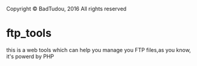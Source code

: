 Copyright © BadTudou, 2016
All rights reserved

# ftp_tools
this is a web tools which can help you manage you FTP files,as you know, it's powerd by PHP